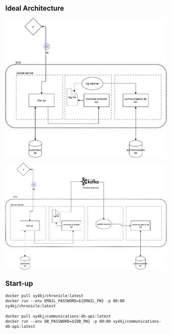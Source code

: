 ## Ideal Architecture
![architecture diagram](arch.png)

![architecture diagram2](arch2.png)

## Start-up

```
docker pull xy4kj/chronicle:latest
docker run --env EMAIL_PASSWORD=${EMAIL_PW} -p 80:80 xy4kj/chronicle:latest

docker pull xy4kj/communications-db-api:latest
docker run --env DB_PASSWORD=${DB_PW} -p 80:80 xy4kj/communications-db-api:latest
```
